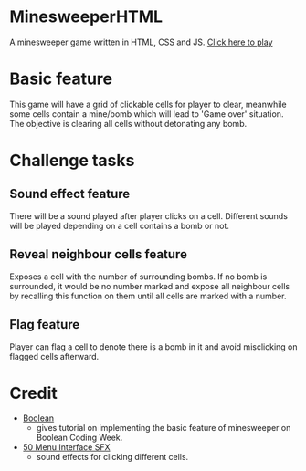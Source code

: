 # MinesweeperHTML
 A minesweeper game written in HTML, CSS and JS.
 [Click here to play](https://andyyu1104.github.io/MinesweeperHTML/)

# Basic feature
 This game will have a grid of clickable cells for player to clear, meanwhile some cells contain a mine/bomb which will lead to 'Game over' situation. The objective is clearing all cells without detonating any bomb.

# Challenge tasks
 ## Sound effect feature
  There will be a sound played after player clicks on a cell. Different sounds will be played depending on a cell contains a bomb or not.
 ## Reveal neighbour cells feature
  Exposes a cell with the number of surrounding bombs. If no bomb is surrounded, it would be no number marked and expose all neighbour cells by recalling this function on them until all cells are marked with a number.
 ## Flag feature
  Player can flag a cell to denote there is a bomb in it and avoid misclicking on flagged cells afterward.

# Credit
 - [Boolean](https://boolean.co.uk/)
   - gives tutorial on implementing the basic feature of minesweeper on Boolean Coding Week.
 - [50 Menu Interface SFX](https://coloralpha.itch.io/50-menu-interface-sfx)
   - sound effects for clicking different cells.
